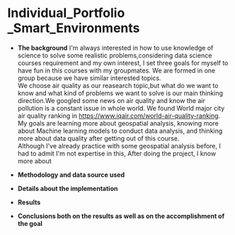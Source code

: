 # Individual_Portfolio _Smart_Environments
- **The background**
  I'm always interested in how to use knowledge of science to solve some realistic problems,considering data science courses requirement and my own interest, I set three goals for myself to have fun in this courses with my groupmates. We are formed in one group because we have similar interested topics.\
  We choose air quality as our reasearch topic,but what do we want to know and what kind of problems we want to solve is our main thinking direction.We googled some news on air quality and know the air pollution is a constant issue in whole world. We found World major city air quality ranking in https://www.iqair.com/world-air-quality-ranking.
  My goals are learning more about geospatial analysis, knowing more about Machine learning models to conduct data analysis, and thinking more about data quality after getting out of this course.\
  Although I've already practice with some geospatial analysis before, I had to admit I'm not expertise in this, After doing the project, I know more about 
- **Methodology and data source used**
  
- **Details about the implementation**
  
- **Results**
  
- **Conclusions both on the results as well as on the accomplishment of the goal**
